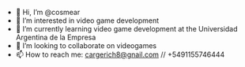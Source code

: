 - 👋 Hi, I’m @cosmear
- 👀 I’m interested in video game development
- 🌱 I’m currently learning video game development at the Universidad Argentina de la Empresa
- 💞️ I’m looking to collaborate on videogames 
- 📫 How to reach me: cargerich8@gnail.com // +5491155746444

<!---
cosmear/cosmear is a ✨ special ✨ repository because its `README.md` (this file) appears on your GitHub profile.
You can click the Preview link to take a look at your changes.
--->

